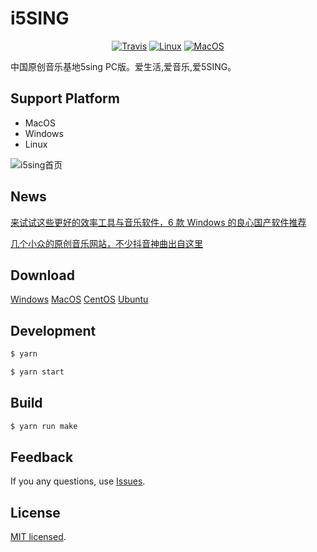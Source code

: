 # i5SING

<p align="center">
    <a href="https://travis-ci.org/i5sing/i5SING" target="_blank"><img src="https://travis-ci.org/i5sing/i5SING.svg?branch=master" alt="Travis"/></a>
    <a href="https://travis-ci.org/i5sing/i5SING" target="_blank"><img src="https://img.shields.io/travis/i5sing/i5SING/master.svg?label=linux" alt="Linux"/></a>
    <a href="https://travis-ci.org/i5sing/i5SING" target="_blank"><img src="https://img.shields.io/travis/i5sing/i5SING/master.svg?label=osx" alt="MacOS"/></a>
</p>

中国原创音乐基地5sing PC版。爱生活,爱音乐,爱5SING。

## Support Platform

* MacOS
* Windows
* Linux

![i5sing首页](http://static.i5sing.com/i5sing-v0.2-welcome.jpg)


## News

[来试试这些更好的效率工具与音乐软件，6 款 Windows 的良心国产软件推荐](https://sspai.com/post/44073)  

[几个小众的原创音乐网站，不少抖音神曲出自这里](https://zhuanlan.zhihu.com/p/37921837)

## Download

  [Windows](https://i5sing.com/download/win32_x64)
  [MacOS](https://i5sing.com/download/darwin_x64)
  [CentOS](https://static.i5sing.com/app/i5SING_0.2.0.rpm)
  [Ubuntu](https://i5sing.com/download/linux_x64)

## Development

```bash
$ yarn 

$ yarn start
```


## Build

```bash
$ yarn run make
```


## Feedback

If you any questions, use [Issues](https://github.com/i5sing/i5SING/issues).


## License

[MIT licensed](LICENSE).

